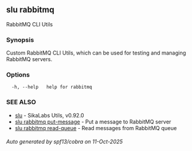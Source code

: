 ## slu rabbitmq

RabbitMQ CLI Utils

### Synopsis

Custom RabbitMQ CLI Utils, which can be used for testing and managing RabbitMQ servers.

### Options

```
  -h, --help   help for rabbitmq
```

### SEE ALSO

* [slu](slu.md)	 - SikaLabs Utils, v0.92.0
* [slu rabbitmq put-message](slu_rabbitmq_put-message.md)	 - Put a message to RabbitMQ server
* [slu rabbitmq read-queue](slu_rabbitmq_read-queue.md)	 - Read messages from RabbitMQ queue

###### Auto generated by spf13/cobra on 11-Oct-2025
